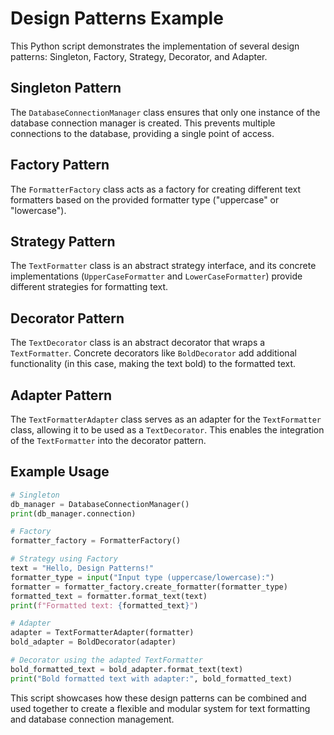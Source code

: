# Design Patterns Example

This Python script demonstrates the implementation of several design patterns: Singleton, Factory, Strategy, Decorator, and Adapter.

## Singleton Pattern
The `DatabaseConnectionManager` class ensures that only one instance of the database connection manager is created. This prevents multiple connections to the database, providing a single point of access.

## Factory Pattern
The `FormatterFactory` class acts as a factory for creating different text formatters based on the provided formatter type ("uppercase" or "lowercase").

## Strategy Pattern
The `TextFormatter` class is an abstract strategy interface, and its concrete implementations (`UpperCaseFormatter` and `LowerCaseFormatter`) provide different strategies for formatting text.

## Decorator Pattern
The `TextDecorator` class is an abstract decorator that wraps a `TextFormatter`. Concrete decorators like `BoldDecorator` add additional functionality (in this case, making the text bold) to the formatted text.

## Adapter Pattern
The `TextFormatterAdapter` class serves as an adapter for the `TextFormatter` class, allowing it to be used as a `TextDecorator`. This enables the integration of the `TextFormatter` into the decorator pattern.

## Example Usage
```python
# Singleton
db_manager = DatabaseConnectionManager()
print(db_manager.connection)

# Factory
formatter_factory = FormatterFactory()

# Strategy using Factory
text = "Hello, Design Patterns!"
formatter_type = input("Input type (uppercase/lowercase):")
formatter = formatter_factory.create_formatter(formatter_type)
formatted_text = formatter.format_text(text)
print(f"Formatted text: {formatted_text}")

# Adapter
adapter = TextFormatterAdapter(formatter)
bold_adapter = BoldDecorator(adapter)

# Decorator using the adapted TextFormatter
bold_formatted_text = bold_adapter.format_text(text)
print("Bold formatted text with adapter:", bold_formatted_text)
```

This script showcases how these design patterns can be combined and used together to create a flexible and modular system for text formatting and database connection management.

